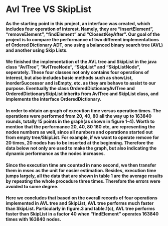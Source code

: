 # Avl Tree VS SkipList

####     As the starting point in this project, an interface was created, which includes four operation of interest. Namely, they are “insertElement”, “removeElement”, “findElement” and “ClosestKeyAfter”. Our goal of the project is to compare the performance of two different implementations of Ordered Dictionary ADT, one using a balanced binary search tree (AVL) and another using Skip Lists.
####     We finished the implementation of the AVL tree and SkipList in the java class “AvlTree”, “AvlTreeNode”, “SkipList” and “SkipListNode”, seperately. These four classes not only contains four operations of interest, but also includes basic methods such as showList, inorderSuccessor and isEmpty, etc. as they are behave to assist to our purpose. Eventually the class OrderedDictionaryAvlTree and OrderedDictionarySkipList inherits from AvlTree and SkipList class, and implements the interface OrderedDictionary.
####     In order to obtain an graph of execution time versus operation times. The operations were performed from 20, 40, 80 all the way up to 163840 rounds, totally 15 points in the graph(as shown in figure 1-4). Worth to mention that the performance 20, 40, 80 160 etc, are representing the nodes numbers as well, since all numbers and operations started out from empty tree/SkipList. For example, if we want to operate remove for 20 times, 20 nodes has to be inserted at the beginning. Therefore the data below not only are used to make the graph, but also indicating the dynamic performance as the nodes increases. 
####     Since the execution time are counted in nano second, we then transfer them in msec as the unit for easier estimation. Besides, execution time jumps largely,  all the data that are shown in table 1 are the average results by repeating the whole procedure three times. Therefore the errors were avoided to some degree.
####     Here we concludes that based on the overall records of four operations implemented in AVL tree and SkipList, AVL tree performs much faster than SkipList. Particularly in figure.3 and table.1(c), AVL tree performs faster than SkipList in a factor 40 when “findElement” operates 163840 times with 163840 nodes.

